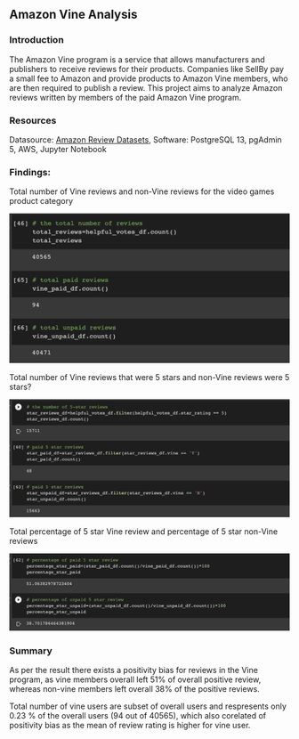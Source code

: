 ## Amazon Vine Analysis

### Introduction

The Amazon Vine program is a service that allows manufacturers and publishers to receive reviews for their products. Companies like SellBy pay a small fee to Amazon and provide products to Amazon Vine members, who are then required to publish a review. This project aims to analyze Amazon reviews written by members of the paid Amazon Vine program.

### Resources

Datasource:  [Amazon Review Datasets](https://s3.amazonaws.com/amazon-reviews-pds/tsv/index.txt), 
Software: PostgreSQL 13, pgAdmin 5, AWS, Jupyter Notebook

### Findings:


Total number of Vine reviews and non-Vine reviews for the video games product category
 
  ![Snapshot of reviews](https://github.com/div1085/Amazon_Vine_Analysis/blob/672ec8f4bcfd6c3e4814ca0994e8704a271482c7/Resources/1.png)
  
  
Total number of Vine reviews that were 5 stars and non-Vine reviews were 5 stars?
  
  ![Snapshot of reviews](https://github.com/div1085/Amazon_Vine_Analysis/blob/672ec8f4bcfd6c3e4814ca0994e8704a271482c7/Resources/2.png)
  
  
Total percentage of 5 star Vine review and percentage of 5 star non-Vine reviews
  
  ![Snapshot of reviews](https://github.com/div1085/Amazon_Vine_Analysis/blob/672ec8f4bcfd6c3e4814ca0994e8704a271482c7/Resources/3.png)

### Summary

As per the result there exists a positivity bias for reviews in the Vine program, as vine members overall left 51% of overall positive review, whereas non-vine members left overall 38% of the positive reviews.

Total number of vine users are subset of overall users and respresents only 0.23 % of the overall users (94 out of 40565), which also corelated of positivity bias as the mean of review rating is higher for vine user.
